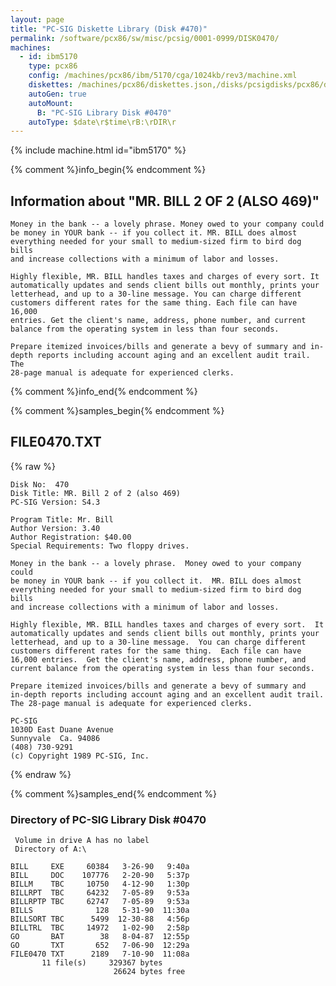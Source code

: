 ```yaml
---
layout: page
title: "PC-SIG Diskette Library (Disk #470)"
permalink: /software/pcx86/sw/misc/pcsig/0001-0999/DISK0470/
machines:
  - id: ibm5170
    type: pcx86
    config: /machines/pcx86/ibm/5170/cga/1024kb/rev3/machine.xml
    diskettes: /machines/pcx86/diskettes.json,/disks/pcsigdisks/pcx86/diskettes.json
    autoGen: true
    autoMount:
      B: "PC-SIG Library Disk #0470"
    autoType: $date\r$time\rB:\rDIR\r
---
```


{% include machine.html id="ibm5170" %}

{% comment %}info_begin{% endcomment %}

## Information about "MR. BILL 2 OF 2 (ALSO 469)"

    Money in the bank -- a lovely phrase. Money owed to your company could
    be money in YOUR bank -- if you collect it. MR. BILL does almost
    everything needed for your small to medium-sized firm to bird dog bills
    and increase collections with a minimum of labor and losses.
    
    Highly flexible, MR. BILL handles taxes and charges of every sort. It
    automatically updates and sends client bills out monthly, prints your
    letterhead, and up to a 30-line message. You can charge different
    customers different rates for the same thing. Each file can have 16,000
    entries. Get the client's name, address, phone number, and current
    balance from the operating system in less than four seconds.
    
    Prepare itemized invoices/bills and generate a bevy of summary and in-
    depth reports including account aging and an excellent audit trail. The
    28-page manual is adequate for experienced clerks.
{% comment %}info_end{% endcomment %}

{% comment %}samples_begin{% endcomment %}

## FILE0470.TXT

{% raw %}
```
Disk No:  470                                                           
Disk Title: MR. Bill 2 of 2 (also 469)  
PC-SIG Version: S4.3                                                    
                                                                        
Program Title: Mr. Bill                                                 
Author Version: 3.40                                                    
Author Registration: $40.00                                             
Special Requirements: Two floppy drives.                                
                                                                        
Money in the bank -- a lovely phrase.  Money owed to your company could 
be money in YOUR bank -- if you collect it.  MR. BILL does almost       
everything needed for your small to medium-sized firm to bird dog bills 
and increase collections with a minimum of labor and losses.            
                                                                        
Highly flexible, MR. BILL handles taxes and charges of every sort.  It  
automatically updates and sends client bills out monthly, prints your   
letterhead, and up to a 30-line message.  You can charge different      
customers different rates for the same thing.  Each file can have       
16,000 entries.  Get the client's name, address, phone number, and      
current balance from the operating system in less than four seconds.    
                                                                        
Prepare itemized invoices/bills and generate a bevy of summary and      
in-depth reports including account aging and an excellent audit trail.  
The 28-page manual is adequate for experienced clerks.                  
                                                                        
PC-SIG                                                                  
1030D East Duane Avenue                                                 
Sunnyvale  Ca. 94086                                                    
(408) 730-9291                                                          
(c) Copyright 1989 PC-SIG, Inc.                                         
```
{% endraw %}

{% comment %}samples_end{% endcomment %}

### Directory of PC-SIG Library Disk #0470

     Volume in drive A has no label
     Directory of A:\

    BILL     EXE     60384   3-26-90   9:40a
    BILL     DOC    107776   2-20-90   5:37p
    BILLM    TBC     10750   4-12-90   1:30p
    BILLRPT  TBC     64232   7-05-89   9:53a
    BILLRPTP TBC     62747   7-05-89   9:53a
    BILLS              128   5-31-90  11:30a
    BILLSORT TBC      5499  12-30-88   4:56p
    BILLTRL  TBC     14972   1-02-90   2:58p
    GO       BAT        38   8-04-87  12:55p
    GO       TXT       652   7-06-90  12:29a
    FILE0470 TXT      2189   7-10-90  11:08a
           11 file(s)     329367 bytes
                           26624 bytes free
